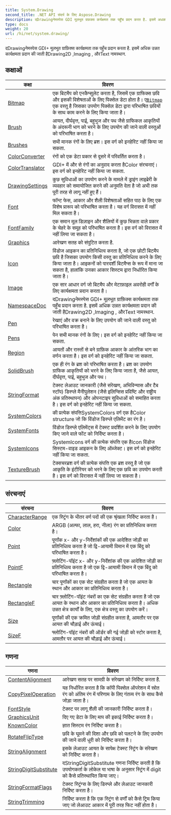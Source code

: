 ```yaml
---
title: System.Drawing
second_title: .NET API संदर्भ के लिए Aspose.Drawing
description: दDrawingनेमस्पेस GDI मूलभूत ग्रफ़क्स कर्यक्षमत तक पहुँच प्रदन करत है. इसमें अधक उन्नत कर्यक्षमत प्रदन क जत हैDrawing2D Imaging  औरText नमस्थन.
type: docs
weight: 20
url: /hi/net/system.drawing/
---
```

दDrawingनेमस्पेस GDI+ मूलभूत ग्राफ़िक्स कार्यक्षमता तक पहुँच प्रदान करता है. इसमें अधिक उन्नत कार्यक्षमता प्रदान की जाती हैDrawing2D ,Imaging , औरText नामस्थान.

## कक्षाओं

| कक्षा | विवरण |
| --- | --- |
| [Bitmap](./bitmap/) | एक बिटमैप को एनकैप्सुलेट करता है, जिसमें एक ग्राफिक्स छवि और इसकी विशेषताओं के लिए पिक्सेल डेटा होता है। ए[`Bitmap`](../system.drawing/bitmap/) एक वस्तु है जिसका उपयोग पिक्सेल डेटा द्वारा परिभाषित छवियों के साथ काम करने के लिए किया जाता है। |
| [Brush](./brush/) | आयत, दीर्घवृत्त, पाई, बहुभुज और पथ जैसे ग्राफिकल आकृतियों के अंदरूनी भाग को भरने के लिए उपयोग की जाने वाली वस्तुओं को परिभाषित करता है। |
| [Brushes](./brushes/) | सभी मानक रंगों के लिए ब्रश। इस वर्ग को इनहेरिट नहीं किया जा सकता. |
| [ColorConverter](./colorconverter/) | रंगों को एक डेटा प्रकार से दूसरे में परिवर्तित करता है। |
| [ColorTranslator](./colortranslator/) | GDI+ में और से रंगों का अनुवाद करता हैColor संरचनाएं। इस वर्ग को इनहेरिट नहीं किया जा सकता. |
| [DrawingSettings](./drawingsettings/) | कुछ सुविधाओं का उपयोग करने के मामले में ड्राइंग लाइब्रेरी के व्यवहार को समायोजित करने की अनुमति देता है जो अभी तक पूरी तरह से लागू नहीं हुए हैं। |
| [Font](./font/) | फॉन्ट फेस, आकार और शैली विशेषताओं सहित पाठ के लिए एक विशेष प्रारूप को परिभाषित करता है। यह वर्ग विरासत में नहीं मिल सकता है। |
| [FontFamily](./fontfamily/) | एक समान मूल डिज़ाइन और शैलियों में कुछ भिन्नता वाले प्रकार के चेहरे के समूह को परिभाषित करता है। इस वर्ग को विरासत में नहीं लिया जा सकता है। |
| [Graphics](./graphics/) | आरेखण सतह को संपुटित करता है. |
| [Icon](./icon/) | विंडोज आइकन का प्रतिनिधित्व करता है, जो एक छोटी बिटमैप छवि है जिसका उपयोग किसी वस्तु का प्रतिनिधित्व करने के लिए किया जाता है। आइकनों को पारदर्शी बिटमैप्स के रूप में माना जा सकता है, हालांकि उनका आकार सिस्टम द्वारा निर्धारित किया जाता है। |
| [Image](./image/) | एक सार आधार वर्ग जो बिटमैप और मेटाफ़ाइल अवरोही वर्गों के लिए कार्यक्षमता प्रदान करता है। |
| [NamespaceDoc](./namespacedoc/) | दDrawingनेमस्पेस GDI+ मूलभूत ग्राफ़िक्स कार्यक्षमता तक पहुँच प्रदान करता है. इसमें अधिक उन्नत कार्यक्षमता प्रदान की जाती हैDrawing2D ,Imaging , औरText नामस्थान. |
| [Pen](./pen/) | रेखाएं और वक्र बनाने के लिए उपयोग की जाने वाली वस्तु को परिभाषित करता है। |
| [Pens](./pens/) | पेन सभी मानक रंगों के लिए। इस वर्ग को इनहेरिट नहीं किया जा सकता. |
| [Region](./region/) | आयतों और रास्तों से बने ग्राफ़िक आकार के आंतरिक भाग का वर्णन करता है। इस वर्ग को इनहेरिट नहीं किया जा सकता. |
| [SolidBrush](./solidbrush/) | एक ही रंग के ब्रश को परिभाषित करता है। ब्रश का उपयोग ग्राफिक आकृतियों को भरने के लिए किया जाता है, जैसे आयत, दीर्घवृत्त, पाई, बहुभुज और पथ। |
| [StringFormat](./stringformat/) | टेक्स्ट लेआउट जानकारी (जैसे संरेखण, अभिविन्यास और टैब स्टॉप) डिस्प्ले मैनीपुलेशन (जैसे इलिप्सिस प्रविष्टि और राष्ट्रीय अंक प्रतिस्थापन) और ओपनटाइप सुविधाओं को समाहित करता है। इस वर्ग को इनहेरिट नहीं किया जा सकता. |
| [SystemColors](./systemcolors/) | की प्रत्येक संपत्तिSystemColors वर्ग एक हैColor structure जो कि विंडोज डिस्प्ले एलिमेंट का रंग है। |
| [SystemFonts](./systemfonts/) | विंडोज डिस्प्ले एलिमेंट्स में टेक्स्ट प्रदर्शित करने के लिए उपयोग किए जाने वाले फोंट को निर्दिष्ट करता है। |
| [SystemIcons](./systemicons/) | SystemIcons वर्ग की प्रत्येक संपत्ति एक हैIcon विंडोज सिस्टम-वाइड आइकन के लिए ऑब्जेक्ट। इस वर्ग को इनहेरिट नहीं किया जा सकता. |
| [TextureBrush](./texturebrush/) | टेक्सचरब्रश वर्ग की प्रत्येक संपत्ति एक ब्रश वस्तु है जो एक आकृति के इंटीरियर को भरने के लिए एक छवि का उपयोग करती है। इस वर्ग को विरासत में नहीं लिया जा सकता है। |
## संरचनाएं

| संरचना | विवरण |
| --- | --- |
| [CharacterRange](./characterrange/) | एक स्ट्रिंग के भीतर वर्ण पदों की एक श्रृंखला निर्दिष्ट करता है। |
| [Color](./color/) | ARGB (अल्फा, लाल, हरा, नीला) रंग का प्रतिनिधित्व करता है। |
| [Point](./point/) | पूर्णांक x- और y-निर्देशांकों की एक आदेशित जोड़ी का प्रतिनिधित्व करता है जो द्वि-आयामी विमान में एक बिंदु को परिभाषित करता है। |
| [PointF](./pointf/) | फ़्लोटिंग-पॉइंट x- और y-निर्देशांक की एक आदेशित जोड़ी का प्रतिनिधित्व करता है जो एक द्वि-आयामी विमान में एक बिंदु को परिभाषित करता है। |
| [Rectangle](./rectangle/) | चार पूर्णांकों का एक सेट संग्रहीत करता है जो एक आयत के स्थान और आकार का प्रतिनिधित्व करता है। |
| [RectangleF](./rectanglef/) | चार फ़्लोटिंग-पॉइंट नंबरों का एक सेट संग्रहीत करता है जो एक आयत के स्थान और आकार का प्रतिनिधित्व करता है। अधिक उन्नत क्षेत्र कार्यों के लिए, एक क्षेत्र वस्तु का उपयोग करें। |
| [Size](./size/) | पूर्णांकों की एक क्रमित जोड़ी संग्रहीत करता है, आमतौर पर एक आयत की चौड़ाई और ऊंचाई। |
| [SizeF](./sizef/) | फ्लोटिंग-पॉइंट नंबरों की ऑर्डर की गई जोड़ी को स्टोर करता है, आमतौर पर आयत की चौड़ाई और ऊंचाई। |
## गणना

| गणना | विवरण |
| --- | --- |
| [ContentAlignment](./contentalignment/) | आरेखण सतह पर सामग्री के संरेखण को निर्दिष्ट करता है. |
| [CopyPixelOperation](./copypixeloperation/) | यह निर्धारित करता है कि कॉपी पिक्सेल ऑपरेशन में स्रोत रंग को अंतिम रंग में परिणाम के लिए गंतव्य रंग के साथ कैसे जोड़ा जाता है। |
| [FontStyle](./fontstyle/) | टेक्स्ट पर लागू शैली की जानकारी निर्दिष्ट करता है। |
| [GraphicsUnit](./graphicsunit/) | दिए गए डेटा के लिए माप की इकाई निर्दिष्ट करता है। |
| [KnownColor](./knowncolor/) | ज्ञात सिस्टम रंग निर्दिष्ट करता है। |
| [RotateFlipType](./rotatefliptype/) | छवि के घूमने की दिशा और छवि को पलटने के लिए उपयोग की जाने वाली धुरी को निर्दिष्ट करता है। |
| [StringAlignment](./stringalignment/) | इसके लेआउट आयत के सापेक्ष टेक्स्ट स्ट्रिंग के संरेखण को निर्दिष्ट करता है। |
| [StringDigitSubstitute](./stringdigitsubstitute/) | दStringDigitSubstitute गणना निर्दिष्ट करती है कि उपयोगकर्ता के लोकेल या भाषा के अनुसार स्ट्रिंग में digit को कैसे प्रतिस्थापित किया जाए। |
| [StringFormatFlags](./stringformatflags/) | टेक्स्ट स्ट्रिंग्स के लिए डिस्प्ले और लेआउट जानकारी निर्दिष्ट करता है। |
| [StringTrimming](./stringtrimming/) | निर्दिष्ट करता है कि एक स्ट्रिंग से वर्णों को कैसे ट्रिम किया जाए जो लेआउट आकार में पूरी तरह फिट नहीं होता है। |


